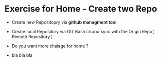 #  Exercise for Home - Create two Repo 
  - Create new Repositopry via **github managment tool**
  - Create local Repository via GIT Bash cli and sync with the Origin Repo( Remote Repository )
  - Do you want more chalage for home ?

  - bla bla bla
    

